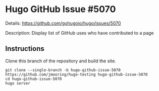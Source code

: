 # Hugo GitHub Issue #5070

Details: <https://github.com/gohugoio/hugo/issues/5070>

Description: Display list of GitHub uses who have contributed to a page

## Instructions

Clone this branch of the repository and build the site.

```text
git clone --single-branch -b hugo-github-issue-5070 https://github.com/jmooring/hugo-testing hugo-github-issue-5070
cd hugo-github-issue-5070
hugo server
```
